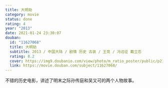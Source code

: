 ```yaml
---
title: 大明劫
category: movie
status: done
rating: 4
year: "2013"
date: 2021-01-24 23:30:07
douban:
  id: "11627068"
  title: 大明劫
  subtitle: 2013 / 中国大陆 / 剧情 历史 古装 / 王竞 / 冯远征 戴立忍
  rating: 8.2
  cover: https://img9.doubanio.com/view/photo/m_ratio_poster/public/p2154039514.jpg
  link: https://movie.douban.com/subject/11627068/
---
```


不错的历史电影，讲述了明末之际孙传庭和吴又可的两个人物故事。
